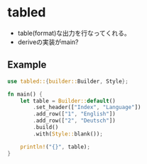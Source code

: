 # tabled

* table(format)な出力を行なってくれる。
* deriveの実装がmain?

## Example

```rust
use tabled::{builder::Builder, Style};

fn main() {
    let table = Builder::default()
        .set_header(["Index", "Language"])
        .add_row(["1", "English"])
        .add_row(["2", "Deutsch"])
        .build()
        .with(Style::blank());

    println!("{}", table);
}
```
